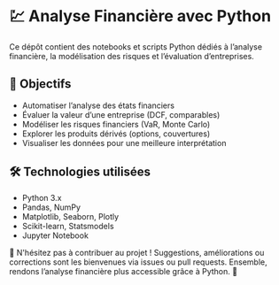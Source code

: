 # 💹 Analyse Financière avec Python

Ce dépôt contient des notebooks et scripts Python dédiés à l’analyse financière, la modélisation des risques et l’évaluation d’entreprises.

## 📘 Objectifs
- Automatiser l’analyse des états financiers
- Évaluer la valeur d’une entreprise (DCF, comparables)
- Modéliser les risques financiers (VaR, Monte Carlo)
- Explorer les produits dérivés (options, couvertures)
- Visualiser les données pour une meilleure interprétation

## 🛠️ Technologies utilisées
- Python 3.x
- Pandas, NumPy
- Matplotlib, Seaborn, Plotly
- Scikit-learn, Statsmodels
- Jupyter Notebook

💬 N'hésitez pas à contribuer au projet ! 
Suggestions, améliorations ou corrections sont les bienvenues via issues ou pull requests. Ensemble, rendons l’analyse financière plus accessible grâce à Python. 🚀